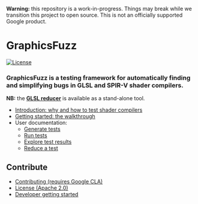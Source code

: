 
**Warning:** this repository is a work-in-progress. Things may break while we transition this project to open source. This is not an officially supported Google product.

# GraphicsFuzz

[![License](https://img.shields.io/badge/License-Apache%202.0-blue.svg)](https://opensource.org/licenses/Apache-2.0)

### GraphicsFuzz is a testing framework for automatically finding and simplifying bugs in GLSL and SPIR-V shader compilers.

**NB:** the **[GLSL reducer](docs/reduce.md)** is available as a stand-alone tool.

* [Introduction: why and how to test shader compilers](docs/introduction.md)
* [Getting started: the walkthrough](docs/walkthrough.md)
* User documentation:
  * [Generate tests](docs/generate.md)
  * [Run tests](docs/run.md)
  * [Explore test results](docs/explore.md)
  * [Reduce a test](docs/reduce.md)

## Contribute

* [Contributing (requires Google CLA)](CONTRIBUTING.md)
* [License (Apache 2.0)](LICENSE)
* [Developer getting started](docs/development.md)

